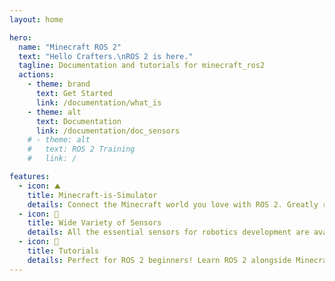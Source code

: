 ```yaml
---
layout: home

hero:
  name: "Minecraft ROS 2"
  text: "Hello Crafters.\nROS 2 is here."
  tagline: Documentation and tutorials for minecraft_ros2
  actions:
    - theme: brand
      text: Get Started
      link: /documentation/what_is
    - theme: alt
      text: Documentation
      link: /documentation/doc_sensors
    # - theme: alt
    #   text: ROS 2 Training
    #   link: /

features:
  - icon: ⛰️
    title: Minecraft-is-Simulator
    details: Connect the Minecraft world you love with ROS 2. Greatly reduce the cost of building an end-to-end simulator.
  - icon: 🚗
    title: Wide Variety of Sensors
    details: All the essential sensors for robotics development are available! Cameras, LiDARs, and IMUs with real-world parameters are included by default.
  - icon: 📃
    title: Tutorials
    details: Perfect for ROS 2 beginners! Learn ROS 2 alongside Minecraft. Official tutorials using minecraft_ros2 are abundantly available.
---
```

